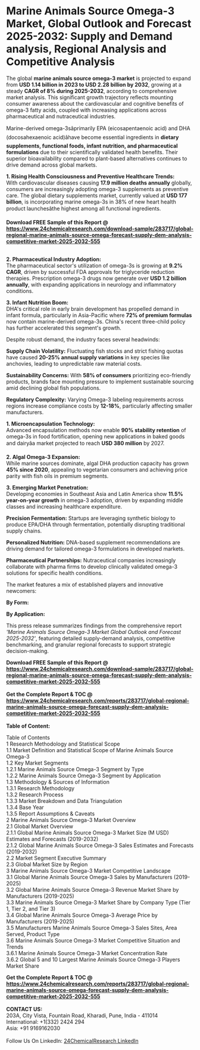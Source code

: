 <h1>Marine Animals Source Omega-3 Market, Global Outlook and Forecast 2025-2032: Supply and Demand analysis, Regional Analysis and Competitive Analysis</h1><p>The global <strong>marine animals source omega-3 market</strong> is projected to expand from <strong>USD 1.14 billion in 2023 to USD 2.28 billion by 2032</strong>, growing at a steady <strong>CAGR of 8% during 2025-2032</strong>, according to comprehensive market analysis. This significant growth trajectory reflects mounting consumer awareness about the cardiovascular and cognitive benefits of omega-3 fatty acids, coupled with increasing applications across pharmaceutical and nutraceutical industries.</p><p>Marine-derived omega-3sâprimarily EPA (eicosapentaenoic acid) and DHA (docosahexaenoic acid)âhave become essential ingredients in <strong>dietary supplements, functional foods, infant nutrition, and pharmaceutical formulations</strong> due to their scientifically validated health benefits. Their superior bioavailability compared to plant-based alternatives continues to drive demand across global markets.</p><p><strong>1. Rising Health Consciousness and Preventive Healthcare Trends:</strong><br>
With cardiovascular diseases causing <strong>17.9 million deaths annually</strong> globally, consumers are increasingly adopting omega-3 supplements as preventive care. The global dietary supplements market, currently valued at <strong>USD 177 billion</strong>, is incorporating marine omega-3s in 38% of new heart health product launchesâthe highest among all functional ingredients.</p><div><b>Download FREE Sample of this Report @ 
            <a href="https://www.24chemicalresearch.com/download-sample/283717/global-regional-marine-animals-source-omega-forecast-supply-dem-analysis-competitive-market-2025-2032-555">
            https://www.24chemicalresearch.com/download-sample/283717/global-regional-marine-animals-source-omega-forecast-supply-dem-analysis-competitive-market-2025-2032-555</a></b></div><br><p><strong>2. Pharmaceutical Industry Adoption:</strong><br>
The pharmaceutical sector's utilization of omega-3s is growing at <strong>9.2% CAGR</strong>, driven by successful FDA approvals for triglyceride reduction therapies. Prescription omega-3 drugs now generate over <strong>USD 1.2 billion annually</strong>, with expanding applications in neurology and inflammatory conditions.</p><p><strong>3. Infant Nutrition Boom:</strong><br>
DHA's critical role in early brain development has propelled demand in infant formula, particularly in Asia-Pacific where <strong>72% of premium formulas</strong> now contain marine-derived omega-3s. China's recent three-child policy has further accelerated this segment's growth.</p><p>Despite robust demand, the industry faces several headwinds:</p><p><strong>Supply Chain Volatility:</strong> Fluctuating fish stocks and strict fishing quotas have caused <strong>20-25% annual supply variations</strong> in key species like anchovies, leading to unpredictable raw material costs.</p><p><strong>Sustainability Concerns:</strong> With <strong>58% of consumers</strong> prioritizing eco-friendly products, brands face mounting pressure to implement sustainable sourcing amid declining global fish populations.</p><p><strong>Regulatory Complexity:</strong> Varying Omega-3 labeling requirements across regions increase compliance costs by <strong>12-18%</strong>, particularly affecting smaller manufacturers.</p><p><strong>1. Microencapsulation Technology:</strong><br>
Advanced encapsulation methods now enable <strong>90% stability retention</strong> of omega-3s in food fortification, opening new applications in baked goods and dairyâa market projected to reach <strong>USD 380 million</strong> by 2027.</p><p><strong>2. Algal Omega-3 Expansion:</strong><br>
While marine sources dominate, algal DHA production capacity has grown <strong>45% since 2020</strong>, appealing to vegetarian consumers and achieving price parity with fish oils in premium segments.</p><p><strong>3. Emerging Market Penetration:</strong><br>
Developing economies in Southeast Asia and Latin America show <strong>11.5% year-on-year growth</strong> in omega-3 adoption, driven by expanding middle classes and increasing healthcare expenditure.</p><p><strong>Precision Fermentation:</strong> Startups are leveraging synthetic biology to produce EPA/DHA through fermentation, potentially disrupting traditional supply chains.</p><p><strong>Personalized Nutrition:</strong> DNA-based supplement recommendations are driving demand for tailored omega-3 formulations in developed markets.</p><p><strong>Pharmaceutical Partnerships:</strong> Nutraceutical companies increasingly collaborate with pharma firms to develop clinically validated omega-3 solutions for specific health conditions.</p><p>The market features a mix of established players and innovative newcomers:</p><p><strong>By Form:</strong></p><p><strong>By Application:</strong></p><p>This press release summarizes findings from the comprehensive report <em>'Marine Animals Source Omega-3 Market Global Outlook and Forecast 2025-2032'</em>, featuring detailed supply-demand analysis, competitive benchmarking, and granular regional forecasts to support strategic decision-making.</p><div><b>Download FREE Sample of this Report @ 
            <a href="https://www.24chemicalresearch.com/download-sample/283717/global-regional-marine-animals-source-omega-forecast-supply-dem-analysis-competitive-market-2025-2032-555">
            https://www.24chemicalresearch.com/download-sample/283717/global-regional-marine-animals-source-omega-forecast-supply-dem-analysis-competitive-market-2025-2032-555</a></b></div><br><div><b>Get the Complete Report & TOC @ 
            <a href="https://www.24chemicalresearch.com/reports/283717/global-regional-marine-animals-source-omega-forecast-supply-dem-analysis-competitive-market-2025-2032-555">
            https://www.24chemicalresearch.com/reports/283717/global-regional-marine-animals-source-omega-forecast-supply-dem-analysis-competitive-market-2025-2032-555</a></b></div><br>
            <b>Table of Content:</b><p>Table of Contents<br />
1 Research Methodology and Statistical Scope<br />
1.1 Market Definition and Statistical Scope of Marine Animals Source Omega-3<br />
1.2 Key Market Segments<br />
1.2.1 Marine Animals Source Omega-3 Segment by Type<br />
1.2.2 Marine Animals Source Omega-3 Segment by Application<br />
1.3 Methodology & Sources of Information<br />
1.3.1 Research Methodology<br />
1.3.2 Research Process<br />
1.3.3 Market Breakdown and Data Triangulation<br />
1.3.4 Base Year<br />
1.3.5 Report Assumptions & Caveats<br />
2 Marine Animals Source Omega-3 Market Overview<br />
2.1 Global Market Overview<br />
2.1.1 Global Marine Animals Source Omega-3 Market Size (M USD) Estimates and Forecasts (2019-2032)<br />
2.1.2 Global Marine Animals Source Omega-3 Sales Estimates and Forecasts (2019-2032)<br />
2.2 Market Segment Executive Summary<br />
2.3 Global Market Size by Region<br />
3 Marine Animals Source Omega-3 Market Competitive Landscape<br />
3.1 Global Marine Animals Source Omega-3 Sales by Manufacturers (2019-2025)<br />
3.2 Global Marine Animals Source Omega-3 Revenue Market Share by Manufacturers (2019-2025)<br />
3.3 Marine Animals Source Omega-3 Market Share by Company Type (Tier 1, Tier 2, and Tier 3)<br />
3.4 Global Marine Animals Source Omega-3 Average Price by Manufacturers (2019-2025)<br />
3.5 Manufacturers Marine Animals Source Omega-3 Sales Sites, Area Served, Product Type<br />
3.6 Marine Animals Source Omega-3 Market Competitive Situation and Trends<br />
3.6.1 Marine Animals Source Omega-3 Market Concentration Rate<br />
3.6.2 Global 5 and 10 Largest Marine Animals Source Omega-3 Players Market Share </p><div><b>Get the Complete Report & TOC @ 
            <a href="https://www.24chemicalresearch.com/reports/283717/global-regional-marine-animals-source-omega-forecast-supply-dem-analysis-competitive-market-2025-2032-555">
            https://www.24chemicalresearch.com/reports/283717/global-regional-marine-animals-source-omega-forecast-supply-dem-analysis-competitive-market-2025-2032-555</a></b></div><br><b>CONTACT US:</b><br>
            203A, City Vista, Fountain Road, Kharadi, Pune, India - 411014<br>
            International: +1(332) 2424 294<br>
            Asia: +91 9169162030 <br><br>
            Follow Us On LinkedIn: <a href="https://www.linkedin.com/company/24chemicalresearch/">24ChemicalResearch LinkedIn</a>